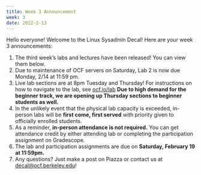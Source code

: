 ```yaml
---
title: Week 3 Announcement
week: 3
date: 2022-2-13
---
```


Hello everyone! Welcome to the Linux Sysadmin Decal! Here are your week 3 announcements:

1. The third week’s labs and lectures have been released! You can view them below.
2. Due to maintenance of OCF servers on Saturday, Lab 2 is now due Monday, 2/14 at 11:59 pm.
3. Live lab sections are at 8pm Tuesday and Thursday! For instructions on how to navigate to the lab, see [ocf.io/lab](https://ocf.io/lab) **Due to high demand for the beginner track, we are opening up Thursday sections to beginner students as well.**
4. In the unlikely event that the physical lab capacity is exceeded, in-person labs will be **first come, first served** with priority given to officially enrolled students.
5. As a reminder, **in-person attendance is not required.** You can get attendance credit by either attending lab or completing the participation assignment on Gradescope.
6. The lab and participation assignments are due on **Saturday, February 19 at 11:59pm.**
7. Any questions? Just make a post on Piazza or contact us at [decal@ocf.berkeley.edu](mailto:decal@ocf.berkeley.edu)!